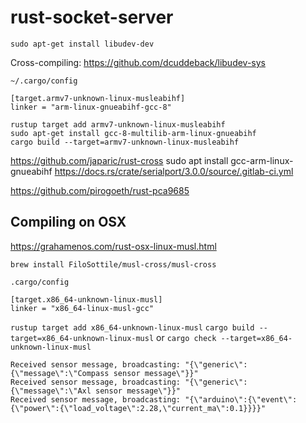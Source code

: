 # rust-socket-server

```
sudo apt-get install libudev-dev
```
Cross-compiling:
https://github.com/dcuddeback/libudev-sys

`~/.cargo/config`
```
[target.armv7-unknown-linux-musleabihf]
linker = "arm-linux-gnueabihf-gcc-8"
```

```
rustup target add armv7-unknown-linux-musleabihf
sudo apt-get install gcc-8-multilib-arm-linux-gnueabihf
cargo build --target=armv7-unknown-linux-musleabihf
```
https://github.com/japaric/rust-cross
sudo apt install gcc-arm-linux-gnueabihf
https://docs.rs/crate/serialport/3.0.0/source/.gitlab-ci.yml


https://github.com/pirogoeth/rust-pca9685


## Compiling on OSX
https://grahamenos.com/rust-osx-linux-musl.html

`brew install FiloSottile/musl-cross/musl-cross`

`.cargo/config`
```
[target.x86_64-unknown-linux-musl]
linker = "x86_64-linux-musl-gcc"
```

`rustup target add x86_64-unknown-linux-musl`
`cargo build --target=x86_64-unknown-linux-musl`  or
`cargo check --target=x86_64-unknown-linux-musl`

```
Received sensor message, broadcasting: "{\"generic\":{\"message\":\"Compass sensor message\"}}"
Received sensor message, broadcasting: "{\"generic\":{\"message\":\"Axl sensor message\"}}"
Received sensor message, broadcasting: "{\"arduino\":{\"event\":{\"power\":{\"load_voltage\":2.28,\"current_ma\":0.1}}}}"
```
